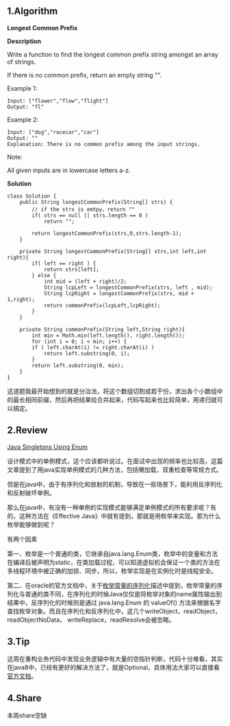 ## 1.Algorithm

**Longest Common Prefix**

**Description**

Write a function to find the longest common prefix string amongst an array of strings.

If there is no common prefix, return an empty string "".

Example 1:

```
Input: ["flower","flow","flight"]
Output: "fl"
```
Example 2:

```
Input: ["dog","racecar","car"]
Output: ""
Explanation: There is no common prefix among the input strings.
```
Note:

All given inputs are in lowercase letters a-z.


**Solution**

```
class Solution {
    public String longestCommonPrefix(String[] strs) {
        // if the strs is emtpy，return ""
        if( strs == null || strs.length == 0 )
            return "";
        
        return longestCommonPrefix(strs,0,strs.length-1);
    }
    
    private String longestCommonPrefix(String[] strs,int left,int right){
        if( left == right ) {
            return strs[left];
        } else {
            int mid = (left + right)/2;
            String lcpLeft = longestCommonPrefix(strs, left , mid);
            String lcpRight = longestCommonPrefix(strs, mid + 1,right);
            return commonPrefix(lcpLeft,lcpRight);
        }
    }
    
    private String commonPrefix(String left,String right){
        int min = Math.min(left.length(), right.length());
        for (int i = 0; i < min; i++) {
        if ( left.charAt(i) != right.charAt(i) )
            return left.substring(0, i);
        }
        return left.substring(0, min);
    }  
}

```
这道题我最开始想到的就是分治法，将这个数组切割成若干份，求出各个小数组中的最长相同前缀，然后再把结果给合并起来，代码写起来也比较简单，用递归就可以搞定。



## 2.Review

[Java Singletons Using Enum](https://dzone.com/articles/java-singletons-using-enum)

设计模式中的单例模式，这个应该都听说过。在面试中出现的频率也比较高，这篇文章提到了用java实现单例模式的几种方法，包括懒加载，双重检查等常规方式。

但是在java中，由于有序列化和放射的机制，导致在一些场景下，能利用反序列化和反射破坏单例。

那么在java中，有没有一种单例的实现模式能够满足单例模式的所有要求呢？有的，这种方法在《Effective Java》中就有提到，那就是用枚举来实现。那为什么枚举能够做到呢？

有两个因素

第一、枚举是一个普通的类，它继承自java.lang.Enum类，枚举中的变量和方法在编译后被声明为static，在类加载过程，可以知道虚拟机会保证一个类的方法在多线程环境中被正确的加锁、同步。所以，枚举实现是在实例化时是线程安全。

第二、在oracle的官方文档中，关于[枚举常量的序列化](https://docs.oracle.com/javase/6/docs/platform/serialization/spec/serial-arch.html#6469)描述中提到，枚举常量的序列化与普通的类不同，在序列化的时候Java仅仅是将枚举对象的name属性输出到结果中，反序列化的时候则是通过 java.lang.Enum 的 valueOf() 方法来根据名字查找枚举对象。而且在序列化和反序列化中，这几个writeObject，readObject，readObjectNoData， writeReplace，readResolve会被忽略。



## 3.Tip

这周在重构业务代码中发现业务逻辑中有大量的空指针判断，代码十分难看，其实在java8中，已经有更好的解决方法了，就是Optional，具体用法大家可以直接看[官方文档](https://www.oracle.com/technetwork/articles/java/java8-optional-2175753.html)。

## 4.Share

本周share空缺

